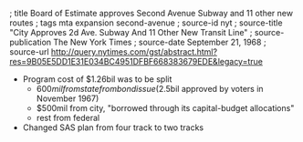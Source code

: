 ; title Board of Estimate approves Second Avenue Subway and 11 other new routes
; tags mta expansion second-avenue
; source-id nyt
; source-title "City Approves 2d Ave. Subway And 11 Other New Transit Line"
; source-publication The New York Times
; source-date September 21, 1968
; source-url http://query.nytimes.com/gst/abstract.html?res=9B05E5DD1E31E034BC4951DFBF668383679EDE&legacy=true

- Program cost of $1.26bil was to be split
  - $600mil from state from bond issue ($2.5bil approved by voters in November 1967)
  - $500mil from city, "borrowed through its capital-budget allocations"
  - rest from federal
- Changed SAS plan from four track to two tracks
